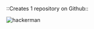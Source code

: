 
::Creates 1 repository on Github::


![hackerman](https://challengepost-s3-challengepost.netdna-ssl.com/photos/production/software_photos/000/926/278/datas/original.jpg)
